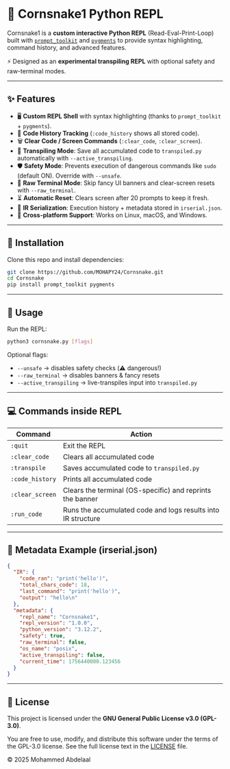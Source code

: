 
# 🐍 Cornsnake1 Python REPL


Cornsnake1 is a **custom interactive Python REPL** (Read-Eval-Print-Loop) built with
[`prompt_toolkit`](https://python-prompt-toolkit.readthedocs.io/) and [`pygments`](https://pygments.org/)
to provide syntax highlighting, command history, and advanced features.

⚡ Designed as an **experimental transpiling REPL** with optional safety and raw-terminal modes.

---

## ✨ Features

* 🖥️ **Custom REPL Shell** with syntax highlighting (thanks to `prompt_toolkit` + `pygments`).
* 🧠 **Code History Tracking** (`:code_history` shows all stored code).
* 🗑️ **Clear Code / Screen Commands** (`:clear_code`, `:clear_screen`).
* 🚀 **Transpiling Mode**: Save all accumulated code to `transpiled.py` automatically with `--active_transpiling`.
* 🛡️ **Safety Mode**: Prevents execution of dangerous commands like `sudo` (default ON). Override with `--unsafe`.
* 🎨 **Raw Terminal Mode**: Skip fancy UI banners and clear-screen resets with `--raw_terminal`.
* ⏳ **Automatic Reset**: Clears screen after 20 prompts to keep it fresh.
* 📄 **IR Serialization**: Execution history + metadata stored in `irserial.json`.
* 🐧 **Cross-platform Support**: Works on Linux, macOS, and Windows.

---

## 🔧 Installation

Clone this repo and install dependencies:

```bash
git clone https://github.com/MOHAPY24/Cornsnake.git
cd Cornsnake
pip install prompt_toolkit pygments
```

---

## 🚀 Usage

Run the REPL:

```bash
python3 cornsnake.py [flags]
```

Optional flags:

* `--unsafe` → disables safety checks (⚠️ dangerous!)
* `--raw_terminal` → disables banners & fancy resets
* `--active_transpiling` → live-transpiles input into `transpiled.py`

---

## 💻 Commands inside REPL

| Command         | Action                                                       |
| --------------- | ------------------------------------------------------------ |
| `:quit`         | Exit the REPL                                                |
| `:clear_code`   | Clears all accumulated code                                  |
| `:transpile`    | Saves accumulated code to `transpiled.py`                    |
| `:code_history` | Prints all accumulated code                                  |
| `:clear_screen` | Clears the terminal (OS-specific) and reprints the banner    |
| `:run_code`     | Runs the accumulated code and logs results into IR structure |

---

## 🧾 Metadata Example (irserial.json)

```json
{
  "IR": {
    "code_ran": "print('hello')",
    "total_chars_code": 18,
    "last_command": "print('hello')",
    "output": "hello\n"
  },
  "metadata": {
    "repl_name": "Cornsnake1",
    "repl_version": "1.0.0",
    "python_version": "3.12.2",
    "safety": true,
    "raw_terminal": false,
    "os_name": "posix",
    "active_transpiling": false,
    "current_time": 1756440000.123456
  }
}
```

---

## 📜 License

This project is licensed under the **GNU General Public License v3.0 (GPL-3.0)**.

You are free to use, modify, and distribute this software under the terms of the GPL-3.0 license.
See the full license text in the [LICENSE](LICENSE) file.

© 2025 Mohammed Abdelaal
